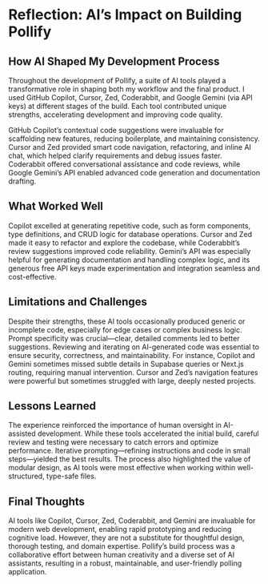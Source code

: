 # Reflection: AI’s Impact on Building Pollify

## How AI Shaped My Development Process

Throughout the development of Pollify, a suite of AI tools played a transformative role in shaping both my workflow and the final product. I used GitHub Copilot, Cursor, Zed, Coderabbit, and Google Gemini (via API keys) at different stages of the build. Each tool contributed unique strengths, accelerating development and improving code quality.

GitHub Copilot’s contextual code suggestions were invaluable for scaffolding new features, reducing boilerplate, and maintaining consistency. Cursor and Zed provided smart code navigation, refactoring, and inline AI chat, which helped clarify requirements and debug issues faster. Coderabbit offered conversational assistance and code reviews, while Google Gemini’s API enabled advanced code generation and documentation drafting.

## What Worked Well

Copilot excelled at generating repetitive code, such as form components, type definitions, and CRUD logic for database operations. Cursor and Zed made it easy to refactor and explore the codebase, while Coderabbit’s review suggestions improved code reliability. Gemini’s API was especially helpful for generating documentation and handling complex logic, and its generous free API keys made experimentation and integration seamless and cost-effective.

## Limitations and Challenges

Despite their strengths, these AI tools occasionally produced generic or incomplete code, especially for edge cases or complex business logic. Prompt specificity was crucial—clear, detailed comments led to better suggestions. Reviewing and iterating on AI-generated code was essential to ensure security, correctness, and maintainability. For instance, Copilot and Gemini sometimes missed subtle details in Supabase queries or Next.js routing, requiring manual intervention. Cursor and Zed’s navigation features were powerful but sometimes struggled with large, deeply nested projects.

## Lessons Learned

The experience reinforced the importance of human oversight in AI-assisted development. While these tools accelerated the initial build, careful review and testing were necessary to catch errors and optimize performance. Iterative prompting—refining instructions and code in small steps—yielded the best results. The process also highlighted the value of modular design, as AI tools were most effective when working within well-structured, type-safe files.

## Final Thoughts

AI tools like Copilot, Cursor, Zed, Coderabbit, and Gemini are invaluable for modern web development, enabling rapid prototyping and reducing cognitive load. However, they are not a substitute for thoughtful design, thorough testing, and domain expertise. Pollify’s build process was a collaborative effort between human creativity and a diverse set of AI assistants, resulting in a robust, maintainable, and user-friendly polling application.